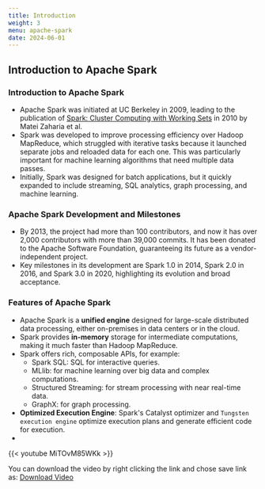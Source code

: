 ```yaml
---
title: Introduction
weight: 3
menu: apache-spark
date: 2024-06-01
---
```


## Introduction to Apache Spark

### Introduction to Apache Spark

- Apache Spark was initiated at UC Berkeley in 2009, leading to the publication of [Spark: Cluster Computing with Working Sets](https://www1.icsi.berkeley.edu/pubs/networking/ICSI_sparkclustercomputing10.pdf) in 2010 by Matei Zaharia et al.
- Spark was developed to improve processing efficiency over Hadoop MapReduce, which struggled with iterative tasks because it launched separate jobs and reloaded data for each one. This was particularly important for machine learning algorithms that need multiple data passes.
- Initially, Spark was designed for batch applications, but it quickly expanded to include streaming, SQL analytics, graph processing, and machine learning.

### Apache Spark Development and Milestones

- By 2013, the project had more than 100 contributors, and now it has over 2,000 contributors with more than 39,000 commits. It has been donated to the Apache Software Foundation, guaranteeing its future as a vendor-independent project.
- Key milestones in its development are Spark 1.0 in 2014, Spark 2.0 in 2016, and Spark 3.0 in 2020, highlighting its evolution and broad acceptance.

### Features of Apache Spark

- Apache Spark is a **unified engine** designed for large-scale distributed data processing, either on-premises in data centers or in the cloud.
- Spark provides **in-memory** storage for intermediate computations, making it much faster than Hadoop MapReduce.
- Spark offers rich, composable APIs, for example:
    - Spark SQL: SQL for interactive queries.
    - MLlib: for machine learning over big data and complex computations.
    - Structured Streaming: for stream processing with near real-time data.
    - GraphX: for graph processing.
- **Optimized Execution Engine**: Spark's Catalyst optimizer and `Tungsten execution engine` optimize execution plans and generate efficient code for execution.
- 
{{< youtube MiTOvM85WKk >}}

You can download the video by right clicking the link and chose save link as: [Download Video](https://garage-education.s3.amazonaws.com/spark-course/Ch.04-03-Introduction.mp4)
